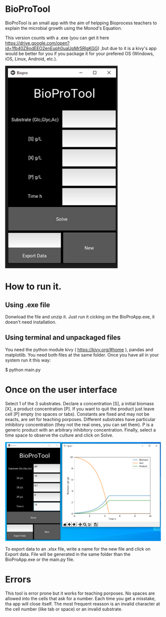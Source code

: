 # BioProTool
BioProTool is an small app with the aim of helpping Bioprocess teachers to explain the microbial growth using the Monod's Equation. 

This version counts with a .exe (you can get it here https://drive.google.com/open?id=1fb40Z8odEEO2enEuph0uaUpMr5RlgKGG) ,but due to it is a kivy's app would be better for you if you package it for your prefered OS (Windows, iOS, Linux, Android, etc.). 

![](screenshot.PNG)

# How to run it.

## Using .exe file
Donwload the file and unzip it.
Just run it cicking on the BioProApp.exe, it doesn't need installation. 

## Using terminal and unpackaged files
 You need the python module kivy ( https://kivy.org/#home ), pandas and matplotlib.
 You need both files at the same folder.
 Once you have all in your system run it this way:
 
 $ python main.py
 
 # Once on the user interface
 Select 1 of the 3 substrates. Declare a concentration [S], a initial biomass [X], a product concentration [P].
 If you want to quit the product just leave cell [P] empty (no spaces or tabs). 
 Constants are fixed and may not be exacts, are set for teaching porposes. 
 Different substrates have particular inhibitory concentration (they not the real ones, you can set them).
 P is a generic product with an arbitrary inhibitory concentration.
 Finally, select a time space to observe the culture and click on Solve.

![](screenshot2.PNG)

  To export data to an .xlsx file, write a name for the new file and click on Export data. File will be generated in the same folder than the BioProApp.exe or the main.py file.
 
 # Errors
 This tool is error prone but it works for teaching porposes.
 No spaces are allowed into the cells that ask for a number.
 Each time you get a misstake, tha app will close itself. The most frequent reasson is an invalid character at the cell number (like tab or space) or an invalid substrate.
 

